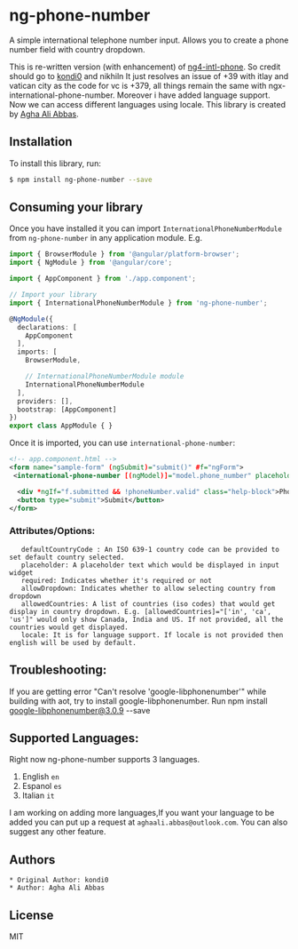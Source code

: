 # ng-phone-number
A simple international telephone number input. Allows you to create a phone number field with country dropdown. 

This is re-written version (with enhancement) of [ng4-intl-phone](https://github.com/kondi0/ng4-intl-phone/). So credit should go to [kondi0](https://github.com/kondi0) and nikhiln 
It just resolves an issue of +39 with itlay and vatican city as the code for vc is +379, all things remain the same with ngx-international-phone-number. Moreover i have added language support. Now we can access different languages using locale.
This library is created by [Agha Ali Abbas](https://github.com/AghaAliAbbasKhan).

## Installation

To install this library, run:

```bash
$ npm install ng-phone-number --save
```

## Consuming your library

Once you have installed it you can import `InternationalPhoneNumberModule` from `ng-phone-number` in any application module. E.g.

```typescript
import { BrowserModule } from '@angular/platform-browser';
import { NgModule } from '@angular/core';

import { AppComponent } from './app.component';

// Import your library
import { InternationalPhoneNumberModule } from 'ng-phone-number';

@NgModule({
  declarations: [
    AppComponent
  ],
  imports: [
    BrowserModule,

    // InternationalPhoneNumberModule module
    InternationalPhoneNumberModule
  ],
  providers: [],
  bootstrap: [AppComponent]
})
export class AppModule { }
```

Once it is imported, you can use `international-phone-number`:

```xml
<!-- app.component.html -->
<form name="sample-form" (ngSubmit)="submit()" #f="ngForm">
 <international-phone-number [(ngModel)]="model.phone_number" placeholder="Enter phone number" [maxlength]="20" [defaultCountry]="'in'" [locale]="'es'" [required]="true" #phoneNumber="ngModel" name="phone_number" [allowedCountries]="['in', 'ca', 'us']"></international-phone-number>

  <div *ngIf="f.submitted && !phoneNumber.valid" class="help-block">Phone number is required and should be valid</div>
  <button type="submit">Submit</button>
</form>
```

### Attributes/Options:
       defaultCountryCode : An ISO 639-1 country code can be provided to set default country selected.
       placeholder: A placeholder text which would be displayed in input widget
       required: Indicates whether it's required or not
       allowDropdown: Indicates whether to allow selecting country from dropdown
       allowedCountries: A list of countries (iso codes) that would get display in country dropdown. E.g. [allowedCountries]="['in', 'ca', 'us']" would only show Canada, India and US. If not provided, all the countries would get displayed.
       locale: It is for language support. If locale is not provided then english will be used by default.

## Troubleshooting:
If you are getting error "Can't resolve 'google-libphonenumber'" while building with aot, try to install google-libphonenumber. Run npm install google-libphonenumber@3.0.9 --save

## Supported Languages:
Right now ng-phone-number supports 3 languages.
1. English `en`
2. Espanol `es`
3. Italian `it`

I am working on adding more languages,If you want your language to be added you can put up a request at
`aghaali.abbas@outlook.com`. You can also suggest any other feature.

## Authors
    * Original Author: kondi0
    * Author: Agha Ali Abbas
## License

MIT
